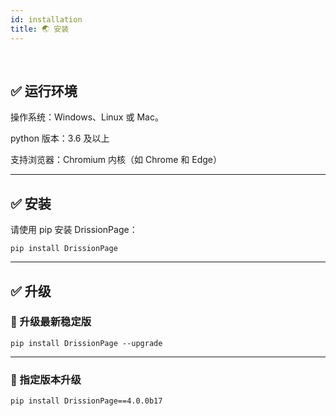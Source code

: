 ```yaml
---
id: installation
title: 🌏 安装
---
```


<div class="wwads-cn wwads-horizontal" data-id="317"></div><br/>

## ✅️️ 运行环境

操作系统：Windows、Linux 或 Mac。

python 版本：3.6 及以上

支持浏览器：Chromium 内核（如 Chrome 和 Edge）

---

## ✅️️ 安装

请使用 pip 安装 DrissionPage：

```shell
pip install DrissionPage
```

---

## ✅️️ 升级

### 📌 升级最新稳定版

```shell
pip install DrissionPage --upgrade
```

---

### 📌 指定版本升级

```shell
pip install DrissionPage==4.0.0b17
```
